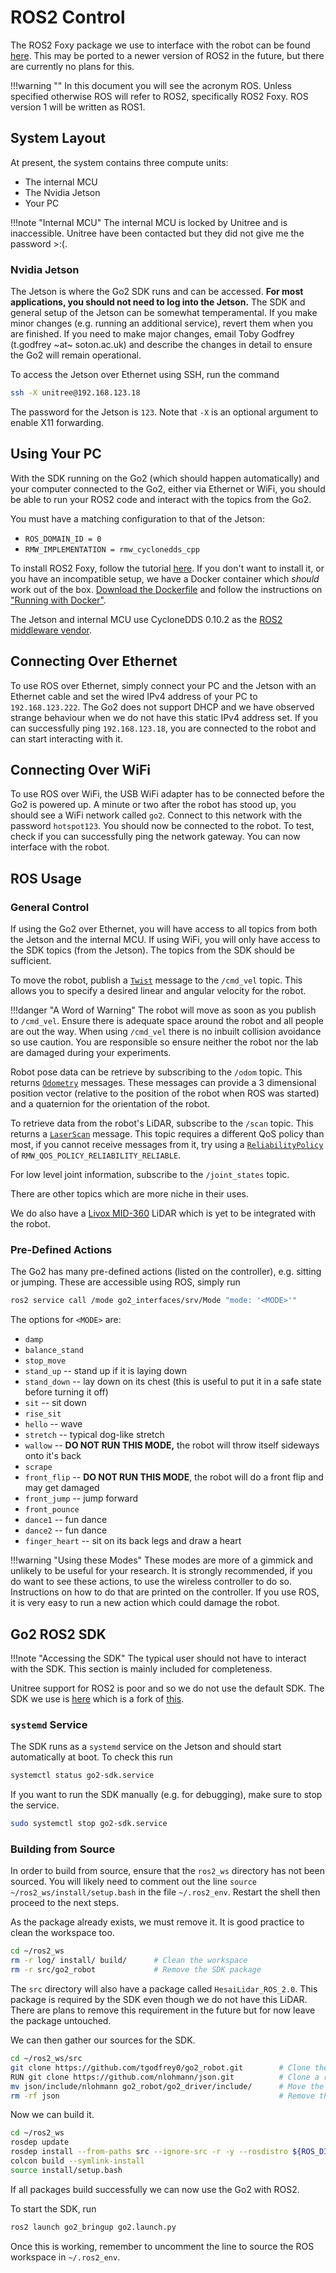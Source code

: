 # ROS2 Control

The ROS2 Foxy package we use to interface with the robot can be found [here](https://github.com/tgodfrey0/go2_robot/tree/humble). This may be ported to a newer version of ROS2 in the future, but there are currently no plans for this.

!!!warning ""
    In this document you will see the acronym ROS. Unless specified otherwise ROS will refer to ROS2, specifically ROS2 Foxy. ROS version 1 will be written as ROS1.

## System Layout

At present, the system contains three compute units:

- The internal MCU
- The Nvidia Jetson
- Your PC

!!!note "Internal MCU"
    The internal MCU is locked by Unitree and is inaccessible. Unitree have been contacted but they did not give me the password >:(.

### Nvidia Jetson

The Jetson is where the Go2 SDK runs and can be accessed. **For most applications, you should not need to log into the Jetson.** The SDK and general setup of the Jetson can be somewhat temperamental. If you make minor changes (e.g. running an additional service), revert them when you are finished. If you need to make major changes, email Toby Godfrey (t.godfrey ~at~ soton.ac.uk) and describe the changes in detail to ensure the Go2 will remain operational.

To access the Jetson over Ethernet using SSH, run the command

```bash
ssh -X unitree@192.168.123.18
```

The password for the Jetson is `123`. Note that `-X` is an optional argument to enable X11 forwarding.

## Using Your PC

With the SDK running on the Go2 (which should happen automatically) and your computer connected to the Go2, either via Ethernet or WiFi, you should be able to run your ROS2 code and interact with the topics from the Go2.

You must have a matching configuration to that of the Jetson:

- `ROS_DOMAIN_ID = 0`
- `RMW_IMPLEMENTATION = rmw_cyclonedds_cpp`

To install ROS2 Foxy, follow the tutorial [here](https://docs.ros.org/en/foxy/Installation.html). If you don't want to install it, or you have an incompatible setup, we have a Docker container which *should* work out of the box. [Download the Dockerfile](https://github.com/tgodfrey0/go2_robot/tree/humble/auxiliary/Docker) and follow the instructions on ["Running with Docker"](https://github.com/tgodfrey0/go2_robot/tree/humble/auxiliary).

The Jetson and internal MCU use CycloneDDS 0.10.2 as the [ROS2 middleware vendor](https://docs.ros.org/en/foxy/Concepts/About-Middleware-Implementations.html).

## Connecting Over Ethernet

To use ROS over Ethernet, simply connect your PC and the Jetson with an Ethernet cable and set the wired IPv4 address of your PC to `192.168.123.222`. The Go2 does not support DHCP and we have observed strange behaviour when we do not have this static IPv4 address set. If you can successfully ping `192.168.123.18`, you are connected to the robot and can start interacting with it.

## Connecting Over WiFi

To use ROS over WiFi, the USB WiFi adapter has to be connected before the Go2 is powered up. A minute or two after the robot has stood up, you should see a WiFi network called `go2`. Connect to this network with the password `hotspot123`. You should now be connected to the robot. To test, check if you can successfully ping the network gateway. You can now interface with the robot.

## ROS Usage

### General Control

If using the Go2 over Ethernet, you will have access to all topics from both the Jetson and the internal MCU. If using WiFi, you will only have access to the SDK topics (from the Jetson). The topics from the SDK should be sufficient.

To move the robot, publish a [`Twist`](https://docs.ros.org/en/noetic/api/geometry_msgs/html/msg/Twist.html) message to the `/cmd_vel` topic. This allows you to specify a desired linear and angular velocity for the robot.

!!!danger "A Word of Warning"
    The robot will move as soon as you publish to `/cmd_vel`. Ensure there is adequate space around the robot and all people are out the way. When using `/cmd_vel` there is no inbuilt collision avoidance so use caution. You are responsible so ensure neither the robot nor the lab are damaged during your experiments.

Robot pose data can be retrieve by subscribing to the `/odom` topic. This returns [`Odometry`](https://docs.ros2.org/foxy/api/nav_msgs/msg/Odometry.html) messages. These messages can provide a 3 dimensional position vector (relative to the position of the robot when ROS was started) and a quaternion for the orientation of the robot.

To retrieve data from the robot's LiDAR, subscribe to the `/scan` topic. This returns a [`LaserScan`](https://docs.ros.org/en/noetic/api/sensor_msgs/html/msg/LaserScan.html) message. This topic requires a different QoS policy than most, if you cannot receive messages from it, try using a [`ReliabilityPolicy`](https://docs.ros2.org/foxy/api/rclpy/api/qos.html) of `RMW_QOS_POLICY_RELIABILITY_RELIABLE`.

For low level joint information, subscribe to the `/joint_states` topic.

There are other topics which are more niche in their uses.

We do also have a [Livox MID-360](https://www.livoxtech.com/mid-360) LiDAR which is yet to be integrated with the robot.

### Pre-Defined Actions

The Go2 has many pre-defined actions (listed on the controller), e.g. sitting or jumping. These are accessible using ROS, simply run

```bash
ros2 service call /mode go2_interfaces/srv/Mode "mode: '<MODE>'"
```

The options for `<MODE>` are:

- `damp`
- `balance_stand`
- `stop_move`
- `stand_up` -- stand up if it is laying down
- `stand_down` -- lay down on its chest (this is useful to put it in a safe state before turning it off)
- `sit` -- sit down
- `rise_sit`
- `hello` -- wave
- `stretch` -- typical dog-like stretch
- `wallow` -- **DO NOT RUN THIS MODE,** the robot will throw itself sideways onto it's back
- `scrape`
- `front_flip` -- **DO NOT RUN THIS MODE**, the robot will do a front flip and may get damaged
- `front_jump` -- jump forward
- `front_pounce`
- `dance1` -- fun dance
- `dance2` -- fun dance
- `finger_heart` -- sit on its back legs and draw a heart

!!!warning "Using these Modes"
    These modes are more of a gimmick and unlikely to be useful for your research. It is strongly recommended, if you do want to see these actions, to use the wireless controller to do so. Instructions on how to do that are printed on the controller. If you use ROS, it is very easy to run a new action which could damage the robot.

## Go2 ROS2 SDK

!!!note "Accessing the SDK"
    The typical user should not have to interact with the SDK. This section is mainly included for completeness.

Unitree support for ROS2 is poor and so we do not use the default SDK. The SDK we use is [here](https://github.com/tgodfrey0/go2_robot) which is a fork of [this](https://github.com/IntelligentRoboticsLabs/go2_robot).

### `systemd` Service

The SDK runs as a `systemd` service on the Jetson and should start automatically at boot. To check this run

```bash
systemctl status go2-sdk.service
```

If you want to run the SDK manually (e.g. for debugging), make sure to stop the service.

```bash
sudo systemctl stop go2-sdk.service
```

### Building from Source

In order to build from source, ensure that the `ros2_ws` directory has not been sourced. You will likely need to comment out the line `source ~/ros2_ws/install/setup.bash` in the file `~/.ros2_env`. Restart the shell then proceed to the next steps.

As the package already exists, we must remove it. It is good practice to clean the workspace too.

```bash
cd ~/ros2_ws
rm -r log/ install/ build/      # Clean the workspace
rm -r src/go2_robot             # Remove the SDK package
```

The `src` directory will also have a package called `HesaiLidar_ROS_2.0`. This package is required by the SDK even though we do not have this LiDAR. There are plans to remove this requirement in the future but for now leave the package untouched.

We can then gather our sources for the SDK.

```bash
cd ~/ros2_ws/src
git clone https://github.com/tgodfrey0/go2_robot.git        # Clone the SDK
RUN git clone https://github.com/nlohmann/json.git          # Clone a required library
mv json/include/nlohmann go2_robot/go2_driver/include/      # Move the library to the ROS package
rm -rf json                                                 # Remove the library repository
```

Now we can build it.

```bash
cd ~/ros2_ws
rosdep update 
rosdep install --from-paths src --ignore-src -r -y --rosdistro ${ROS_DISTRO} --include-eol-distros 
colcon build --symlink-install 
source install/setup.bash 
```

If all packages build successfully we can now use the Go2 with ROS2.

To start the SDK, run

```bash
ros2 launch go2_bringup go2.launch.py
```

Once this is working, remember to uncomment the line to source the ROS workspace in `~/.ros2_env`.
